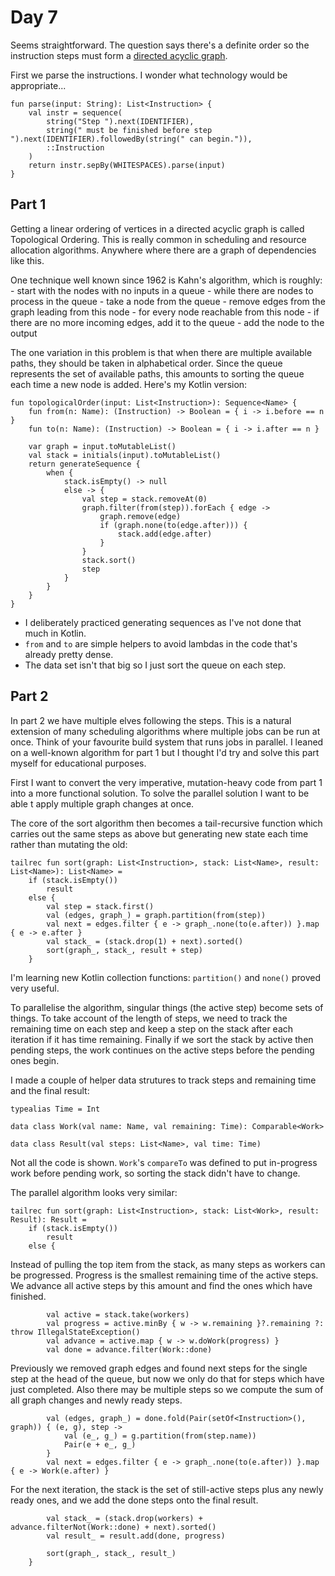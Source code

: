 # Day 7
Seems straightforward. The question says there's a definite order so the instruction
steps must form a [directed acyclic graph](https://cran.r-project.org/web/packages/ggdag/vignettes/intro-to-dags.html).

First we parse the instructions. I wonder what technology would be appropriate...

```
fun parse(input: String): List<Instruction> {
    val instr = sequence(
        string("Step ").next(IDENTIFIER),
        string(" must be finished before step ").next(IDENTIFIER).followedBy(string(" can begin.")),
        ::Instruction
    )
    return instr.sepBy(WHITESPACES).parse(input)
}
```

## Part 1

Getting a linear ordering of vertices in a directed acyclic graph is called Topological
Ordering. This is really common in scheduling and resource allocation algorithms. Anywhere
where there are a graph of dependencies like this.

One technique well known since 1962 is Kahn's algorithm, which is roughly:
    - start with the nodes with no inputs in a queue
    - while there are nodes to process in the queue
        - take a node from the queue
        - remove edges from the graph leading from this node
        - for every node reachable from this node
            - if there are no more incoming edges, add it to the queue
        - add the node to the output

The one variation in this problem is that when there are multiple available
paths, they should be taken in alphabetical order. Since the queue represents
the set of available paths, this amounts to sorting the queue each time a new
node is added. Here's my Kotlin version:

```
fun topologicalOrder(input: List<Instruction>): Sequence<Name> {
    fun from(n: Name): (Instruction) -> Boolean = { i -> i.before == n }
    fun to(n: Name): (Instruction) -> Boolean = { i -> i.after == n }

    var graph = input.toMutableList()
    val stack = initials(input).toMutableList()
    return generateSequence {
        when {
            stack.isEmpty() -> null
            else -> {
                val step = stack.removeAt(0)
                graph.filter(from(step)).forEach { edge ->
                    graph.remove(edge)
                    if (graph.none(to(edge.after))) {
                        stack.add(edge.after)
                    }
                }
                stack.sort()
                step
            }
        }
    }
}
```

- I deliberately practiced generating sequences as I've not done that much in Kotlin.
- `from` and `to` are simple helpers to avoid lambdas in the code that's already pretty dense.
- The data set isn't that big so I just sort the queue on each step.

## Part 2

In part 2 we have multiple elves following the steps. This is a natural extension
of many scheduling algorithms where multiple jobs can be run at once. Think of
your favourite build system that runs jobs in parallel. I leaned on a well-known
algorithm for part 1 but I thought I'd try and solve this part myself for educational
purposes.

First I want to convert the very imperative, mutation-heavy code from part 1 into a
more functional solution. To solve the parallel solution I want to be able t apply
multiple graph changes at once.

The core of the sort algorithm then becomes a tail-recursive function which
carries out the same steps as above but generating new state each time rather
than mutating the old:

```
tailrec fun sort(graph: List<Instruction>, stack: List<Name>, result: List<Name>): List<Name> =
    if (stack.isEmpty())
        result
    else {
        val step = stack.first()
        val (edges, graph_) = graph.partition(from(step))
        val next = edges.filter { e -> graph_.none(to(e.after)) }.map { e -> e.after }
        val stack_ = (stack.drop(1) + next).sorted()
        sort(graph_, stack_, result + step)            
    }
```

I'm learning new Kotlin collection functions: `partition()` and `none()` proved very useful.

To parallelise the algorithm, singular things (the active step) become sets of things. To
take account of the length of steps, we need to track the remaining time on each step and
keep a step on the stack after each iteration if it has time remaining. Finally if we
sort the stack by active then pending steps, the work continues on the active steps before
the pending ones begin.

I made a couple of helper data strutures to track steps and remaining time and the final
result:

```
typealias Time = Int

data class Work(val name: Name, val remaining: Time): Comparable<Work>

data class Result(val steps: List<Name>, val time: Time)
```

Not all the code is shown. `Work`'s `compareTo` was defined to put in-progress work
before pending work, so sorting the stack didn't have to change.

The parallel algorithm looks very similar:
```
tailrec fun sort(graph: List<Instruction>, stack: List<Work>, result: Result): Result =
    if (stack.isEmpty())
        result
    else {
```
Instead of pulling the top item from the stack, as many steps as workers can be progressed.
Progress is the smallest remaining time of the active steps. We advance all active steps
by this amount and find the ones which have finished.
```
        val active = stack.take(workers)
        val progress = active.minBy { w -> w.remaining }?.remaining ?: throw IllegalStateException()
        val advance = active.map { w -> w.doWork(progress) }
        val done = advance.filter(Work::done)
```
Previously we removed graph edges and found next steps for the single step at the head of 
the queue, but now we only do that for steps which have just completed. Also there may be
multiple steps so we compute the sum of all graph changes and newly ready steps.
```
        val (edges, graph_) = done.fold(Pair(setOf<Instruction>(), graph)) { (e, g), step -> 
            val (e_, g_) = g.partition(from(step.name))
            Pair(e + e_, g_)
        }
        val next = edges.filter { e -> graph_.none(to(e.after)) }.map { e -> Work(e.after) }
```
For the next iteration, the stack is the set of still-active steps plus any newly ready ones,
and we add the done steps onto the final result.
```
        val stack_ = (stack.drop(workers) + advance.filterNot(Work::done) + next).sorted()
        val result_ = result.add(done, progress)

        sort(graph_, stack_, result_)
    }
```
